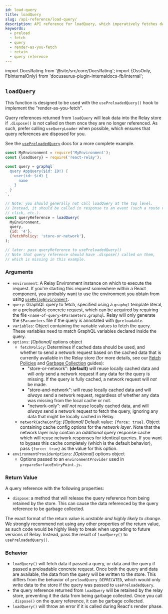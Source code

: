 ```yaml
---
id: load-query
title: loadQuery
slug: /api-reference/load-query/
description: API reference for loadQuery, which imperatively fetches data for a query, retains that query and returns a query reference
keywords:
  - preload
  - fetch
  - query
  - render-as-you-fetch
  - retain
  - query reference
---
```


import DocsRating from '@site/src/core/DocsRating';
import {OssOnly, FbInternalOnly} from 'docusaurus-plugin-internaldocs-fb/internal';

## `loadQuery`

This function is designed to be used with the `usePreloadedQuery()` hook to implement the "render-as-you-fetch".

Query references returned from `loadQuery` will leak data into the Relay store if `.dispose()` is not called on them once they are no longer referenced. As such, prefer calling `useQueryLoader` when possible, which ensures that query references are disposed for you.

See the [`usePreloadedQuery`](../use-preloaded-query) docs for a more complete example.

```js
const MyEnvironment = require('MyEnvironment');
const {loadQuery} = require('react-relay');

const query = graphql`
  query AppQuery($id: ID!) {
    user(id: $id) {
      name
    }
  }
`;

// Note: you should generally not call loadQuery at the top level.
// Instead, it should be called in response to an event (such a route navigation,
// click, etc.).
const queryReference = loadQuery(
  MyEnvironment,
  query,
  {id: '4'},
  {fetchPolicy: 'store-or-network'},
);

// later: pass queryReference to usePreloadedQuery()
// Note that query reference should have .dispose() called on them,
// which is missing in this example.
```

### Arguments

* `environment`: A Relay Environment instance on which to execute the request. If you're starting this request somewhere within a React component, you probably want to use the environment you obtain from using [`useRelayEnvironment`](#userelayenvironment).
* `query`: GraphQL query to fetch, specified using a `graphql` template literal, or a preloadable concrete request, which can be acquired by requiring the file `<name-of-query>$Parameters.graphql`. Relay will only generate the `$Parameters` file if the query is annotated with `@preloadable`.
* `variables`: Object containing the variable values to fetch the query. These variables need to match GraphQL variables declared inside the query.
* `options`: *_[Optional]_* options object
    * `fetchPolicy`: Determines if cached data should be used, and whether to send a network request based on the cached data that is currently available in the Relay store (for more details, see our [Fetch Policies](../../guided-tour/reusing-cached-data/fetch-policies) and [Garbage Collection](../../guided-tour/reusing-cached-data/availability-of-data) guides):
        * "store-or-network": **(default)** *will* reuse locally cached data and will *only* send a network request if any data for the query is missing. If the query is fully cached, a network request will *not* be made.
        * "store-and-network": *will* reuse locally cached data and will *always* send a network request, regardless of whether any data was missing from the local cache or not.
        * "network-only": *will not* reuse locally cached data, and will *always* send a network request to fetch the query, ignoring any data that might be locally cached in Relay.
    * `networkCacheConfig`: *_[Optional]_* Default value: `{force: true}`. Object containing cache config options for the *network layer*. Note that the network layer may contain an *additional* query response cache which will reuse network responses for identical queries. If you want to bypass this cache completely (which is the default behavior), pass `{force: true}` as the value for this option.
* `environmentProviderOptions`: *[Optional]* options object
    * Options passed to an `environmentProvider` used in `prepareSurfaceEntryPoint.js`.

### Return Value

A query reference with the following properties:

* `dispose`: a method that will release the query reference from being retained by the store. This can cause the data referenced by the query reference to be garbage collected.

The exact format of the return value is *unstable and highly likely to change*. We strongly recommend not using any other properties of the return value, as such code would be highly likely to break when upgrading to future versions of Relay. Instead, pass the result of `loadQuery()` to `usePreloadedQuery()`.

### Behavior

* `loadQuery()` will fetch data if passed a query, or data and the query if passed a preloadable concrete request. Once both the query and data are available, the data from the query will be written to the store. This differs from the behavior of `preloadQuery_DEPRECATED`, which would only write data to the store if the query was passed to `usePreloadedQuery`.
* the query reference returned from `loadQuery` will be retained by the relay store, preventing it the data from being garbage collected. Once you call `.dispose()` on the query reference, it can be garbage collected.
* `loadQuery()` will throw an error if it is called during React's render phase.




<DocsRating />
